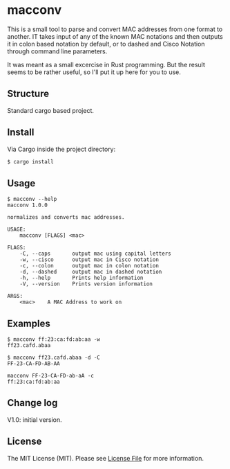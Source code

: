 # macconv

This is a small tool to parse and convert MAC addresses from one format to another. IT takes input of any of the known MAC notations and then outputs it in colon based notation by default, or to dashed and Cisco Notation through command line parameters.

It was meant as a small excercise in Rust programming. But the result seems to be rather useful, so I'll put it up here for you to use.

## Structure

Standard cargo based project.

## Install

Via Cargo inside the project directory:

``` bash
$ cargo install
```

## Usage

```
$ macconv --help
macconv 1.0.0

normalizes and converts mac addresses.

USAGE:
    macconv [FLAGS] <mac>

FLAGS:
    -C, --caps       output mac using capital letters
    -w, --cisco      output mac in Cisco notation
    -c, --colon      output mac in colon notation
    -d, --dashed     output mac in dashed notation
    -h, --help       Prints help information
    -V, --version    Prints version information

ARGS:
    <mac>    A MAC Address to work on
```
## Examples

```
$ macconv ff:23:ca:fd:ab:aa -w
ff23.cafd.abaa
```

```
$ macconv ff23.cafd.abaa -d -C
FF-23-CA-FD-AB-AA
```

```
macconv FF-23-CA-FD-ab-aA -c
ff:23:ca:fd:ab:aa
```

## Change log

V1.0: initial version.

## License

The MIT License (MIT). Please see [License File](LICENSE.md) for more information.

